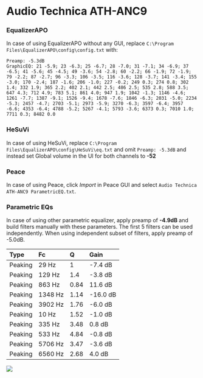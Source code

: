 # Audio Technica ATH-ANC9

### EqualizerAPO
In case of using EqualizerAPO without any GUI, replace `C:\Program Files\EqualizerAPO\config\config.txt`
with:
```
Preamp: -5.3dB
GraphicEQ: 21 -5.9; 23 -6.3; 25 -6.7; 28 -7.0; 31 -7.1; 34 -6.9; 37 -6.5; 41 -5.6; 45 -4.5; 49 -3.6; 54 -2.8; 60 -2.2; 66 -1.9; 72 -1.9; 79 -2.2; 87 -2.7; 96 -3.3; 106 -3.5; 116 -3.6; 128 -3.7; 141 -3.4; 155 -3.0; 170 -2.4; 187 -1.6; 206 -1.0; 227 -0.2; 249 0.3; 274 0.8; 302 1.4; 332 1.9; 365 2.2; 402 2.1; 442 2.5; 486 2.5; 535 2.8; 588 3.5; 647 4.3; 712 4.9; 783 5.1; 861 4.0; 947 1.9; 1042 -1.3; 1146 -4.6; 1261 -7.7; 1387 -9.1; 1526 -9.4; 1678 -7.6; 1846 -6.3; 2031 -5.0; 2234 -5.3; 2457 -4.7; 2703 -5.1; 2973 -5.9; 3270 -6.3; 3597 -6.4; 3957 -6.6; 4353 -6.4; 4788 -5.2; 5267 -4.1; 5793 -3.6; 6373 0.3; 7010 1.0; 7711 0.3; 8482 0.0
```

### HeSuVi
In case of using HeSuVi, replace `C:\Program Files\EqualizerAPO\config\HeSuVi\eq.txt` and omit `Preamp:
-5.3dB` and instead set Global volume in the UI for both channels to **-52**

### Peace
In case of using Peace, click *Import* in Peace GUI and select `Audio Technica ATH-ANC9 ParametricEQ.txt`.

### Parametric EQs
In case of using other parametric equalizer, apply preamp of **-4.9dB** and build filters manually
with these parameters. The first 5 filters can be used independently.
When using independent subset of filters, apply preamp of -5.0dB.

| Type    | Fc      |    Q | Gain     |
|:--------|:--------|:-----|:---------|
| Peaking | 29 Hz   | 1    | -7.4 dB  |
| Peaking | 129 Hz  | 1.4  | -3.8 dB  |
| Peaking | 863 Hz  | 0.84 | 11.6 dB  |
| Peaking | 1348 Hz | 1.14 | -16.0 dB |
| Peaking | 3902 Hz | 1.76 | -6.0 dB  |
| Peaking | 10 Hz   | 1.52 | -1.0 dB  |
| Peaking | 335 Hz  | 3.48 | 0.8 dB   |
| Peaking | 533 Hz  | 4.84 | -0.8 dB  |
| Peaking | 5706 Hz | 3.47 | -3.6 dB  |
| Peaking | 6560 Hz | 2.68 | 4.0 dB   |

![](https://raw.githubusercontent.com/jaakkopasanen/AutoEq/master/results/innerfidelity/sbaf-serious/Audio%20Technica%20ATH-ANC9/Audio%20Technica%20ATH-ANC9.png)